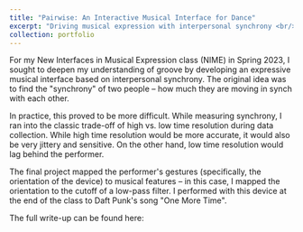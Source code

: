 ```yaml
---
title: "Pairwise: An Interactive Musical Interface for Dance"
excerpt: "Driving musical expression with interpersonal synchrony <br/><img src='/images/portfolio/pairwise_patch.png'>"
collection: portfolio
---
```


For my New Interfaces in Musical Expression class (NIME) in Spring 2023, I sought to deepen my understanding of
groove by developing an expressive musical interface based on interpersonal synchrony.
The original idea was to find the "synchrony" of two people – how much they are moving in synch with each other.

In practice, this proved to be more difficult.
While measuring synchrony, I ran into the classic trade-off of high vs. low time resolution during data collection.
While high time resolution would be more accurate, it would also be very jittery and sensitive.
On the other hand, low time resolution would lag behind the performer.

The final project mapped the performer's gestures (specifically, the orientation of the device)
to musical features – in this case, I mapped the orientation to the cutoff of a low-pass filter.
I performed with this device at the end of the class to Daft Punk's song "One More Time". 

The full write-up can be found here:
